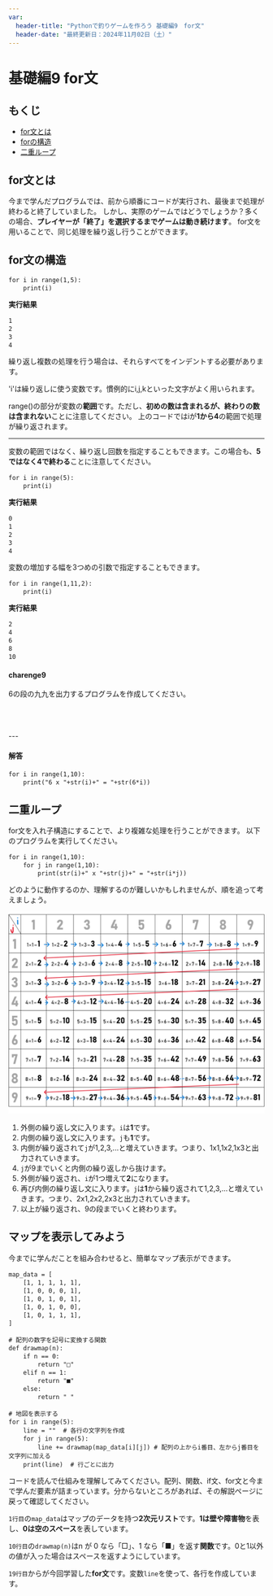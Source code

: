 ```yaml
---
var:
  header-title: "Pythonで釣りゲームを作ろう 基礎編9　for文"
  header-date: "最終更新日：2024年11月02日（土）"
---
```


# 基礎編9 for文 


## もくじ

-  [for文とは](basic09.html#for文とは) 
-  [forの構造](basic09.html#for文の構造) 
-  [二重ループ](basic09.html#二重ループ) 


## for文とは

今まで学んだプログラムでは、前から順番にコードが実行され、最後まで処理が終わると終了していました。
しかし、実際のゲームではどうでしょうか？多くの場合、**プレイヤーが「終了」を選択するまでゲームは動き続けます**。
for文を用いることで、同じ処理を繰り返し行うことができます。


## for文の構造

```python{.numberLines caption="for文の構造"}
for i in range(1,5):
    print(i)
```

**<i class="fa-solid fa-terminal"></i> 実行結果**
```
1
2
3
4
```


繰り返し複数の処理を行う場合は、それらすべてをインデントする必要があります。

'i'は繰り返しに使う変数です。慣例的にi,j,kといった文字がよく用いられます。

range()の部分が変数の**範囲**です。ただし、**初めの数は含まれるが、終わりの数は含まれない**ことに注意してください。
上のコードではiが**1から4**の範囲で処理が繰り返されます。


---


変数の範囲ではなく、繰り返し回数を指定することもできます。この場合も、**5ではなく4で終わる**ことに注意してください。


```python{.numberLines caption="繰り返し回数の指定"}
for i in range(5):
    print(i)
```


**<i class="fa-solid fa-terminal"></i> 実行結果**
```
0
1
2
3
4
```


変数の増加する幅を3つめの引数で指定することもできます。


```python{.numberLines caption="増加間隔の指定"}
for i in range(1,11,2):
    print(i)
```

**<i class="fa-solid fa-terminal"></i> 実行結果**
```
2
4
6
8
10
```

#### **charenge9** 

6の段の九九を出力するプログラムを作成してください。

<br>
<br>
<br>
---

#### **解答**


```python{.numberLines caption="9-1解答"}
for i in range(1,10):
    print("6 x "+str(i)+" = "+str(6*i))
```



## 二重ループ

for文を入れ子構造にすることで、より複雑な処理を行うことができます。
以下のプログラムを実行してください。

```python{.numberLines caption="二重ループ"}
for i in range(1,10):
    for j in range(1,10):
        print(str(i)+" x "+str(j)+" = "+str(i*j))
```

どのように動作するのか、理解するのが難しいかもしれませんが、順を追って考えましょう。

![img](figs/09/doubleLoop.png)

1. 外側の繰り返し文に入ります。`i`は**1**です。
2. 内側の繰り返し文に入ります。`j`も**1**です。
3. 内側が繰り返されて`j`が1,2,3,...と増えていきます。つまり、1x1,1x2,1x3と出力されていきます。
4. `j`が9までいくと内側の繰り返しから抜けます。
5. 外側が繰り返され、`i`が1つ増えて**2**になります。
6. 再び内側の繰り返し文に入ります。`j`は**1**から繰り返されて1,2,3,...と増えていきます。つまり、2x1,2x2,2x3と出力されていきます。
7. 以上が繰り返され、9の段までいくと終わります。


## マップを表示してみよう

今までに学んだことを組み合わせると、簡単なマップ表示ができます。

```python{.numberLines caption="マップ表示"}
map_data = [
    [1, 1, 1, 1, 1],
    [1, 0, 0, 0, 1],
    [1, 0, 1, 0, 1],
    [1, 0, 1, 0, 0],
    [1, 0, 1, 1, 1],
]

# 配列の数字を記号に変換する関数
def drawmap(n):
    if n == 0:
        return "□"
    elif n == 1:
        return "■"
    else:
        return " "

# 地図を表示する
for i in range(5):
    line = ""  # 各行の文字列を作成
    for j in range(5):
        line += drawmap(map_data[i][j]) # 配列の上からi番目、左からj番目を文字列に加える
    print(line)  # 行ごとに出力
```

コードを読んで仕組みを理解してみてください。配列、関数、if文、for文と今まで学んだ要素が詰まっています。分からないところがあれば、その解説ページに戻って確認してください。

`1行目`の`map_data`はマップのデータを持つ**2次元リスト**です。**1は壁や障害物**を表し、**0は空のスペース**を表しています。

`10行目`の`drawmap(n)`はn が 0 なら「□」、1 なら「■」を返す**関数**です。0と1以外の値が入った場合はスペースを返すようにしています。

`19行目`からが今回学習した**for文**です。変数`line`を使って、各行を作成しています。